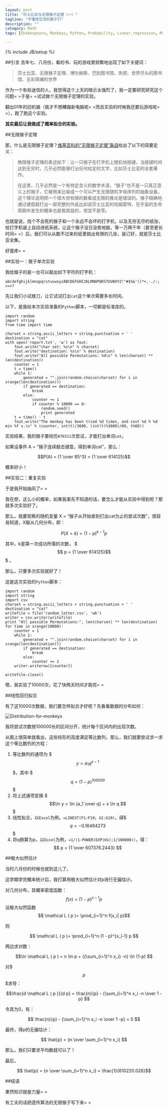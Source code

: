 ```yaml
---
layout: post
title: "莎士比亚与无限猴子定理（一）"
tagline: "不懂得交流的猴子们"
description: ""
category: Math
tags: [Shakespeare, Monkeys, Python, Probability, Linear_regression, Maximum_likelihood]

---
```

{% include JB/setup %}

##引言
去年七、八月份，看的书、玩的游戏里频繁地出现了如下关键词：

> 莎士比亚、无限猴子定理、博尔赫斯、巴别图书馆、失控、世界尽头的图书馆、五彩斑斓的世界

作为一个有些迷信的人，我觉得这个上天的暗示太强烈了，我一定要研究研究这个问题= =于是= =试试做个无限猴子定理的实验。

翻出01年的旧机器（我才不想糟蹋新电脑呢= =而且实验的时候我还要玩游戏呢= =），跑了跑这个实验。

**其实最后让我做成了概率拟合的实验。**

##无限猴子定理

那，什么是无限猴子定理？[维基百科的“无限猴子定理”条目](http://zh.wikipedia.org/zh/無限猴子定理)给出了以下的简要定义：

>無限猴子定理的表述如下：让一只猴子在打字机上随机地按键，当按键时间达到无穷时，几乎必然能够打出任何给定的文字，比如莎士比亚的全套著作。
>
>在这里，几乎必然是一个有特定含义的数学术语，“猴子”也不是一只真正意义上的猴子，它被用来比喻成一个可以产生无限随机字母序列的抽象设备。这个理论说明把一个很大但有限的数看成无限的推论是错误的。猴子精确地通过键盘敲打出一部完整的作品比如说莎士比亚的哈姆雷特，在宇宙的生命周期中发生的概率也是极其低的，但並不是零。

也就是说，找个不会死的猴子和一个永远不会坏的打字机，以及无穷无尽的纸张，给打字机装上自动进纸系统，让这个猴子没日没夜地敲，等一万两千年（甚至更长时间= =）后，我们可以从数不过来的纸里挑出有限的几张，装订好，就是莎士比亚全集。

好蛋疼= =

##实验一：猴子单次实验

我给猴子的是一台可以敲出如下字符的打字机：

	abcdefghijklmnopqrstuvwxyzABCDEFGHIJKLMNOPQRSTUVWXYZ!"#$%&'()*+,-./:;<=>?

先让我们小试猴刀，让它试试打出`cat`这个单次需要多长时间。

以下，是我给本次实验准备的`Python`脚本，一切都是标准库的。

	import random
	import string
	from time import time
	
	charset = string.ascii_letters + string.punctuation + ' '
	destination = "cat"
	with open('report.txt', 'w') as fout:
		fout.write("char set: %s\n" % charset)
		fout.write("destination: %s\n" % destination)
		fout.write("All possible Permutations: %d\n" % len(charset) ** len(destination))
		counter = 1
		t = time()
		while 1:
			generated = "".join(random.choice(charset) for i in xrange(len(destination)))
			if generated == destination:
				break
			else:
				counter += 1
				if counter % 10000 == 0:
					random.seed()
					print generated
		t = time() - t
		fout.write("The monkey has been tried %d times, and cost %d h %d min %f s.\n" % (counter, int(t)/3600, (int(t)%3600)/60, t%60))

实验结果，我的猴子要经历`876511`次尝试，才能打出单词`cat`。

如果设事件 A = “猴子连续敲击键盘，得到单词cat”，那么：

$$P(A) = {1 \over 85^3} = {1 \over 614125}$$

概率好小！

##实验二：重复实验

于是我开始抽风了= =

我在想，这么小的概率，如果我事先不知道的话，要怎么才能从实验中得到呢？那就多次实验好了。

那么，我要观察的随机变量 X = “猴子从开始直到打出cat为止的尝试次数”，很容易知道，X服从几何分布，即：

$$ P(X = k) = (1 - p)^{k-1}  p $$

其中，k是第一次成功所需的次数， $$$ p = {1 \over 614125}$$$ 。

那么，只要多次实验就好了！

这是这次实验的`Python`脚本：

	import random
	import string
	import csv
	charset = string.ascii_letters + string.punctuation + ' '
	destination = "cat"
	writefile = file('random_letter.csv', 'wb')
	writer = csv.writer(writefile)
	print "All possible Permutations:", len(charset) ** len(destination)
	for time in xrange(10000):
		counter = 1
		while 1:
			generated = "".join(random.choice(charset) for i in xrange(len(destination)))
			if generated == destination:
				break
			else:
				counter += 1
		writer.writerow([counter])

	writefile.close()

嗯，我实验了10000次，花了快两天时间才跑完= =

##线性回归拟合

有了这10000次数据，我们要怎样拟合才好呢？先看看数据的分布如何：

![Distribution-for-monkeys](http://hahastudio.github.com/assets/images/distribution-for-monkeys.png "概率分布")

我将尝试次数按100000长的区间分开，统计每个区间内的出现次数。

从图上很简单就看出，这些柱形的高度满足等比数列，那么，我们就要尝试求一求这个等比数列的方程：

1. 等比数列的通项为 $$$ y = a_1 q^{x-1} $$$，其中 $$$q = (1-p)^{100000}$$$
2. 将上述通项变换 $$$\ln y = \ln {a_1 \over q} + x \ln q $$$
3. 线性拟合，以`Excel`为例，`=LINEST(F1:F19; G1:G19)`，得$$$q = -0.16464273$$$
4. 将q换算为p，以`Excel`为例，`=1/(1-POWER(EXP(H1);1/100000))`，得：
$$ p = {1 \over 607376.2443} $$

##极大似然估计

当时八月份的时候也就到这儿了。

这学期学完概率统计后，我打算用极大似然估计对p进行无偏估计。

对几何分布，其概率密度函数：
$$ f(x) = (1 - p)^{x-1}  p $$
设极大似然函数
$$ \mathcal L ( p )= \prod_{i=1}^n f(x_i| p)$$

则

$$ \mathcal L ( p )= \prod_{i=1}^n (1 - p)^{x_i-1}  p $$

两边求对数：

$$\ln \mathcal L ( p ) = n \ln p + ({\sum_{i=1}^n x_i} -n) \ln (1-p) $$

对$$$p$$$求导：

$$\frac{d \mathcal L ( p )}{d p} = \frac{n}{p} - {\sum_{i=1}^n x_i -n \over 1 -p} $$

令其为0，有：

$$ \frac{n}{p} - {\sum_{i=1}^n x_i -n \over 1 -p} = 0 $$

最终，得p的无偏估计：

$$ \hat{p} = {n \over \sum_{i=1}^n x_i} $$

那么，我们只要求平均数就可以了！

最后， 

$$ \hat{p} = {n \over \sum_{i=1}^n x_i} = \frac{1}{610220.026}$$

##结语

果然知识就是力量= =

有工夫的话把遗传算法的无限猴子写下来= =